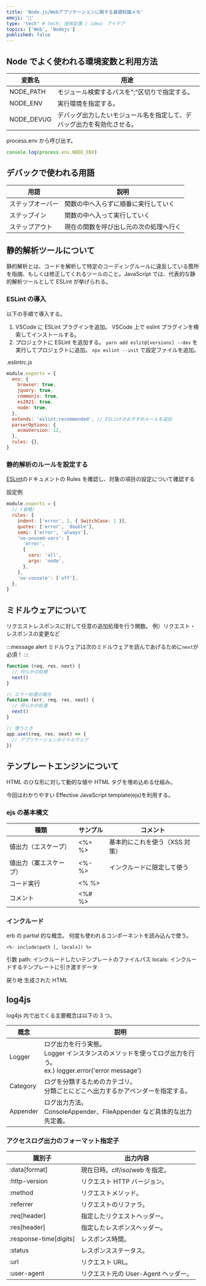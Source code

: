 ```yaml
---
title: 'Node.js/Webアプリケーションに関する基礎知識メモ'
emoji: '📗'
type: 'tech' # tech: 技術記事 / idea: アイデア
topics: ['Web', 'Nodejs']
published: false
---
```


## Node でよく使われる環境変数と利用方法

| 変数名     | 用途                                                                   |
| ---------- | ---------------------------------------------------------------------- |
| NODE_PATH  | モジュール検索するパスを";"区切りで指定する。                          |
| NODE_ENV   | 実行環境を指定する。                                                   |
| NODE_DEVUG | デバッグ出力したいモジュール名を指定して、デバッグ出力を有効化させる。 |

process.env から呼び出す。

```javascript
console.log(process.env.NODE_ENV)
```

## デバックで使われる用語

| 用語             | 説明                                   |
| ---------------- | -------------------------------------- |
| ステップオーバー | 関数の中へ入らずに順番に実行していく   |
| ステップイン     | 関数の中へ入って実行していく           |
| ステップアウト   | 現在の関数を呼び出し元の次の処理へ行く |

## 静的解析ツールについて

静的解析とは、コードを解析して特定のコーディングルールに違反している箇所を指摘、もしくは修正してくれるツールのこと。JavaScript では、代表的な静的解析ツールとして ESLint が挙げられる。

### ESLint の導入

以下の手順で導入する。

1. VSCode に ESLint プラグインを追加。
   VSCode 上で eslint プラグインを検索してインストールする。
2. プロジェクトに ESLint を追加する。
   `yarn add eslit@[versions] --dev` を実行してプロジェクトに追加。
   `npx eslint --init` で設定ファイルを追加。

.eslintrc.js

```javascript
module.exports = {
  env: {
    browser: true,
    jquery: true,
    commonjs: true,
    es2021: true,
    node: true,
  },
  extends: 'eslint:recommended', // ESLintのおすすめルールを追加
  parserOptions: {
    ecmaVersion: 12,
  },
  rules: {},
}
```

### 静的解析のルールを設定する

[ESLint](https://eslint.org/docs/rules/indent)のドキュメントの Rules を確認し、対象の項目の設定について確認する

設定例

```javascript
module.exports = {
  // (省略)
  rules: {
    indent: ['error', 2, { SwitchCase: 1 }],
    quotes: ['error', 'double'],
    semi: ['error', 'always'],
    'no-unused-vars': [
      'error',
      {
        vars: 'all',
        args: 'node',
      },
    ],
    'no-console': ['off'],
  },
}
```

## ミドルウェアについて

リクエストレスポンスに対して任意の追加処理を行う関数。
例）リクエスト・レスポンスの変更など

:::message alert
ミドルウェアは次のミドルウェアを読んであげるために`next`が必須！
:::

```javascript
function (req, res, next) {
  // 何らかの処理
  next()
}

// エラー処理の場合
function (err, req, res, next) {
  // 何らかの処理
  next()
}

// 使うとき
app.use((req, res, next) => {
  // アプリケーションのミドルウェア
})
```

## テンプレートエンジンについて

HTML のひな形に対して動的な値や HTML タグを埋め込める仕組み。

今回はわかりやすい Effective JavaScript template(ejs)を利用する。

### ejs の基本構文

| 種類                   | サンプル | コメント                       |
| ---------------------- | -------- | ------------------------------ |
| 値出力（エスケープ）   | <%= %>   | 基本的にこれを使う（XSS 対策） |
| 値出力（案エスケープ） | <%- %>   | インクルードに限定して使う     |
| コード実行             | <% %>    |                                |
| コメント               | <%# %>   |                                |

### インクルード

erb の partial 的な概念。
何度も使われるコンポーネントを読み込んで使う。

```ejs
<%- include(path [, locals]) %>
```

引数
path: インクルードしたいテンプレートのファイルパス
locals: インクルードするテンプレートに引き渡すデータ

戻り地
生成された HTML

## log4js

log4js 内で出てくる主要概念は以下の 3 つ。

| 概念     | 説明                                                                                                                |
| -------- | ------------------------------------------------------------------------------------------------------------------- |
| Logger   | ログ出力を行う実態。<br>Logger インスタンスのメソッドを使ってログ出力を行う。<br>ex.) logger.error('error message') |
| Category | ログを分類するためのカテゴリ。<br>分類ごとにどこへ出力するかアペンダーを指定する。                                  |
| Appender | ログ出力方法。<br>ConsoleAppender、FileAppender など具体的な出力先定義。                                            |

### アクセスログ出力のフォーマット指定子

| 識別子                 | 出力内容                             |
| ---------------------- | ------------------------------------ |
| :data[format]          | 現在日時。clf/iso/web を指定。       |
| :http-version          | リクエスト HTTP バージョン。         |
| :method                | リクエストメソッド。                 |
| :referrer              | リクエストのリファラ。               |
| :req[header]           | 指定したリクエストヘッダー。         |
| :res[header]           | 指定したレスポンスヘッダー。         |
| :response-time[digits] | レスポンス時間。                     |
| :status                | レスポンスステータス。               |
| :url                   | リクエスト URL。                     |
| :user-agent            | リクエスト元の User-Agent ヘッダー。 |
